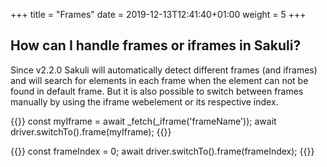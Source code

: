 +++
title = "Frames"
date =  2019-12-13T12:41:40+01:00
weight = 5
+++

## How can I handle frames or iframes in Sakuli?

Since v2.2.0 Sakuli will automatically detect different frames (and iframes) and will search for elements in each frame
when the element can not be found in default frame. But it is also possible to switch between frames manually by using
the iframe webelement or its respective index.

{{<highlight javascript>}}
const myIframe = await _fetch(_iframe('frameName'));
await driver.switchTo().frame(myIframe);
{{</highlight>}}

{{<highlight javascript>}}
const frameIndex = 0;
await driver.switchTo().frame(frameIndex);
{{</highlight>}}